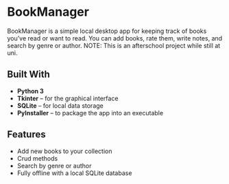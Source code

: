 # BookManager

BookManager is a simple local desktop app for keeping track of books you’ve read or want to read. You can add books, rate them, write notes, and search by genre or author. 
NOTE: This is an afterschool project while still at uni.

## Built With

- **Python 3**
- **Tkinter** – for the graphical interface
- **SQLite** – for local data storage
- **PyInstaller** – to package the app into an executable

## Features

- Add new books to your collection
- Crud methods
- Search by genre or author
- Fully offline with a local SQLite database



